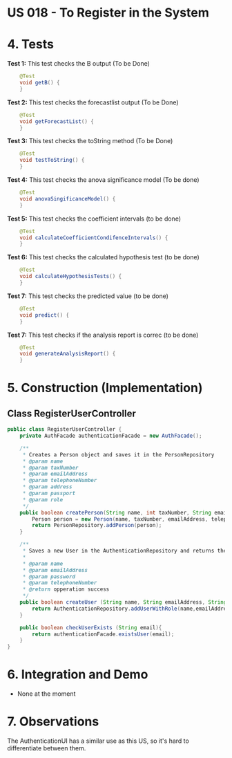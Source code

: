 # US 018 - To Register in the System 

# 4. Tests 


**Test 1:** This test checks the B output (To be Done)

```java
    @Test
    void getB() {
    }
```
**Test 2:** This test checks the forecastlist output (To be Done)

```java
    @Test
    void getForecastList() {
    }
```
**Test 3:** This test checks the toString method (To be Done)

```java
    @Test
    void testToString() {
    }
```
**Test 4:** This test checks the anova significance model (To be done)

```java
    @Test
    void anovaSingificanceModel() {
    }

```
**Test 5:** This test checks the coefficient intervals (to be done)

```java
    @Test
    void calculateCoefficientCondifenceIntervals() {
    }
```
**Test 6:** This test checks the calculated hypothesis test (to be done)

```java
    @Test
    void calculateHypothesisTests() {
    }
```
**Test 7:** This test checks the predicted value (to be done)

```java
    @Test
    void predict() {
    }
```

**Test 7:** This test checks if the analysis report is correc (to be done)

```java
    @Test
    void generateAnalysisReport() {
    }
```


# 5. Construction (Implementation)


## Class RegisterUserController 

```java
public class RegisterUserController {
    private AuthFacade authenticationFacade = new AuthFacade();

    /**
     * Creates a Person object and saves it in the PersonRepository
     * @param name
     * @param taxNumber
     * @param emailAddress
     * @param telephoneNumber
     * @param address
     * @param passport
     * @param role
     */
    public boolean createPerson(String name, int taxNumber, String emailAddress, int telephoneNumber, Address address, PassportCard passport, Role role){
        Person person = new Person(name, taxNumber, emailAddress, telephoneNumber, address, role, passport);
        return PersonRepository.addPerson(person);
    }

    /**
     * Saves a new User in the AuthenticationRepository and returns the operation success.
     *
     * @param name
     * @param emailAddress
     * @param password
     * @param telephoneNumber
     * @return opperation success
     */
    public boolean createUser (String name, String emailAddress, String password, int telephoneNumber){
        return AuthenticationRepository.addUserWithRole(name,emailAddress,password, AuthenticationController.ROLE_USER);
    }

    public boolean checkUserExists (String email){
        return authenticationFacade.existsUser(email);
    }
}
```

# 6. Integration and Demo 

* None at the moment


# 7. Observations

The AuthenticationUI has a similar use as this US, so it's hard to differentiate between them.





